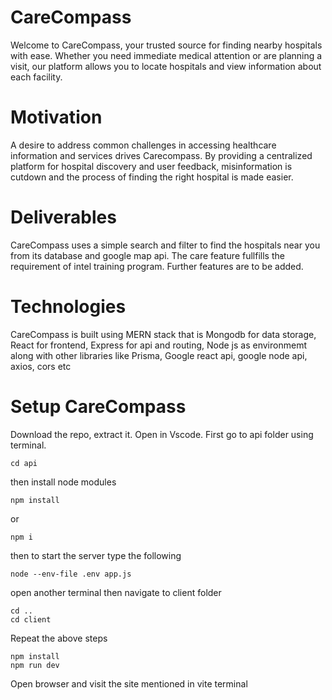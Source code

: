 # CareCompass
 Welcome to CareCompass, your trusted source for finding nearby hospitals with ease. Whether you need immediate medical attention or are planning a visit, our platform allows you to locate hospitals and view information about each facility.

# Motivation
A desire to address common challenges in accessing healthcare information and services drives Carecompass. By providing a centralized platform for hospital discovery and user feedback,
misinformation is cutdown and the process of finding the right hospital is made easier. 

# Deliverables

CareCompass uses a simple search and filter to find the hospitals near you from its database and google map api.
The care feature fullfills the requirement of intel training program. Further features are to be added.

# Technologies
CareCompass is built using MERN stack that is Mongodb for data storage, React for frontend,
Express for api and routing, Node js as environmemt along with other libraries like Prisma,
Google react api, google node api, axios, cors etc

# Setup CareCompass
Download the repo, extract it. Open in Vscode.
First go to api folder using terminal.
```
cd api
```
then install node modules
```
npm install
```
or
```
npm i
```
then to start the server type the following
```
node --env-file .env app.js
```
open another terminal
then navigate to client folder
```
cd ..
cd client
```
Repeat the above steps
```
npm install
npm run dev
```

Open browser and visit the site mentioned in vite terminal
